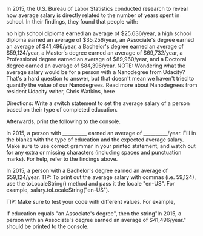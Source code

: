 In 2015, the U.S. Bureau of Labor Statistics conducted research to reveal how average salary is directly related to the number of years spent in school. In their findings, they found that people with:

no high school diploma earned an average of $25,636/year,
a high school diploma earned an average of $35,256/year,
an Associate's degree earned an average of $41,496/year,
a Bachelor's degree earned an average of $59,124/year,
a Master's degree earned an average of $69,732/year,
a Professional degree earned an average of $89,960/year,
and a Doctoral degree earned an average of $84,396/year.
NOTE: Wondering what the average salary would be for a person with a Nanodegree from Udacity? That's a hard question to answer, but that doesn't mean we haven't tried to quantify the value of our Nanodegrees. Read more about Nanodegrees from resident Udacity writer, Chris Watkins, here

Directions:
Write a switch statement to set the average salary of a person based on their type of completed education.

Afterwards, print the following to the console.

In 2015, a person with __________ earned an average of __________/year.
Fill in the blanks with the type of education and the expected average salary. Make sure to use correct grammar in your printed statement, and watch out for any extra or missing characters (including spaces and punctuation marks). For help, refer to the findings above.

In 2015, a person with a Bachelor's degree earned an average of $59,124/year.
TIP: To print out the average salary with commas (i.e. 59,124), use the toLocaleString() method and pass it the locale "en-US". For example, salary.toLocaleString("en-US").

TIP: Make sure to test your code with different values. For example,

If education equals "an Associate's degree", then the string"In 2015, a person with an Associate's degree earned an average of $41,496/year." should be printed to the console.